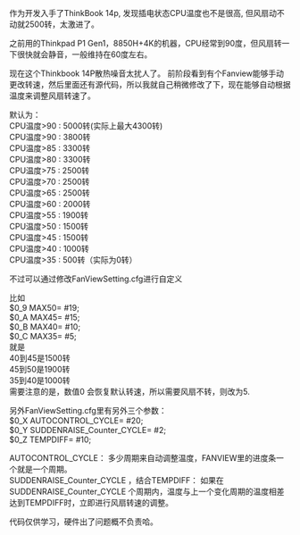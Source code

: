作为开发入手了ThinkBook 14p, 发现插电状态CPU温度也不是很高, 但风扇动不动就2500转，太激进了。    
  
之前用的Thinkpad P1 Gen1，8850H+4K的机器，CPU经常到90度，但风扇转一下很快就会静音，一般维持在60度左右。  
  
现在这个Thinkbook 14P散热噪音太扰人了。 前阶段看到有个Fanview能够手动更改转速，然后里面还有源代码，所以我就自己稍微修改了下，现在能够自动根据温度来调整风扇转速了。  
  

默认为：    
CPU温度>90 : 5000转(实际上最大4300转)  
CPU温度>90 : 3800转    
CPU温度>85 : 3300转  
CPU温度>80 : 3300转  
CPU温度>75 : 2500转  
CPU温度>70 : 2500转  
CPU温度>65 : 2500转   
CPU温度>60 : 2000转  
CPU温度>55 : 1900转  
CPU温度>50 : 1500转  
CPU温度>45 : 1500转  
CPU温度>40 : 1000转  
CPU温度>35 : 500转（实际为0转）  
  
不过可以通过修改FanViewSetting.cfg进行自定义  
  
比如  
$0_9 MAX50= #19;  
$0_A MAX45= #15;  
$0_B MAX40= #10;  
$0_C MAX35= #5;  
就是  
40到45是1500转  
45到50是1900转  
35到40是1000转  
需要注意的是，数值0 会恢复默认转速，所以需要风扇不转，则改为5.  
  
另外FanViewSetting.cfg里有另外三个参数：  
$0_X AUTOCONTROL_CYCLE= #20;  
$0_Y SUDDENRAISE_Counter_CYCLE= #2;  
$0_Z TEMPDIFF= #10;  
  

AUTOCONTROL_CYCLE： 多少周期来自动调整温度，FANVIEW里的进度条一个就是一个周期。  
SUDDENRAISE_Counter_CYCLE ，结合TEMPDIFF： 如果在SUDDENRAISE_Counter_CYCLE 个周期内，温度与上一个变化周期的温度相差 达到TEMPDIFF时，立即进行风扇转速的调整。  
  
  

代码仅供学习，硬件出了问题概不负责哈。  
